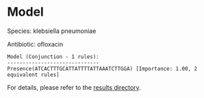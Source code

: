 
# Model

Species: klebsiella pneumoniae

Antibiotic: ofloxacin

```
Model (Conjunction - 1 rules):
------------------------------
Presence(ATCACTTTGCATTATTTTATTAAATCTTGGA) [Importance: 1.00, 2 equivalent rules]

```

For details, please refer to the [results directory](../../../../../results/scm_b/klebsiella+pneumoniae/ofloxacin/repeat_7/).

